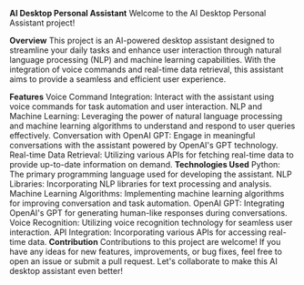 **AI Desktop Personal Assistant**
Welcome to the AI Desktop Personal Assistant project!

**Overview**
This project is an AI-powered desktop assistant designed to streamline your daily tasks and enhance user interaction through natural language processing (NLP) and machine learning capabilities. With the integration of voice commands and real-time data retrieval, this assistant aims to provide a seamless and efficient user experience.

**Features**
Voice Command Integration: Interact with the assistant using voice commands for task automation and user interaction.
NLP and Machine Learning: Leveraging the power of natural language processing and machine learning algorithms to understand and respond to user queries effectively.
Conversation with OpenAI GPT: Engage in meaningful conversations with the assistant powered by OpenAI's GPT technology.
Real-time Data Retrieval: Utilizing various APIs for fetching real-time data to provide up-to-date information on demand.
**Technologies Used**
Python: The primary programming language used for developing the assistant.
NLP Libraries: Incorporating NLP libraries for text processing and analysis.
Machine Learning Algorithms: Implementing machine learning algorithms for improving conversation and task automation.
OpenAI GPT: Integrating OpenAI's GPT for generating human-like responses during conversations.
Voice Recognition: Utilizing voice recognition technology for seamless user interaction.
API Integration: Incorporating various APIs for accessing real-time data.
**Contribution**
Contributions to this project are welcome! If you have any ideas for new features, improvements, or bug fixes, feel free to open an issue or submit a pull request. Let's collaborate to make this AI desktop assistant even better!
